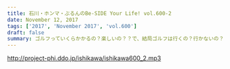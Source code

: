 ```yaml
---
title: 石川・ホンマ・ぶるんのBe-SIDE Your Life! vol.600-2
date: November 12, 2017
tags: ['2017', 'November 2017', 'vol.600']
draft: false
summary: ゴルフっていくらかかるの？楽しいの？？で、結局ゴルフは行くの？行かないの？？MIURA
---
```


http://project-phi.ddo.jp/ishikawa/ishikawa600_2.mp3
